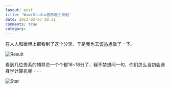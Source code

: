 ```yaml
---
layout: post
title: 'WiwiStudio音乐能力测验'
date: 2012-02-07 20:31
comments: true
category: 
---
```

    

在人人和微博上都看到了这个分享，于是我也去[该站点](http://wiwistudio.com/musictest/)做了一下。

![Result](http://qingpei.me/images/in_post/result.png)

看到几位贵系的辅导员一个个都16~18分了，我不禁想问一句，你们怎么当初会选择学计算机呢⋯⋯

![Stat](http://qingpei.me/images/in_post/stat.png)

